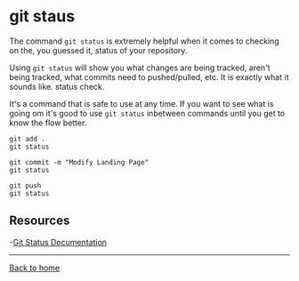 # git staus

The command `git status` is extremely helpful when it comes to checking on the, you guessed it, status of your repository.

Using `git status` will show you what changes are being tracked, aren't being tracked, what commits need to pushed/pulled, etc. It is exactly what it sounds like. status check.

It's a command that is safe to use at any time. If you want to see what is going om it's good to use `git status` inbetween commands until you get to know the flow better.

``` 
git add .
git status

git commit -m "Modify Landing Page"
git status

git push
git status
```

## Resources

-[Git Status Documentation](https://git-scn.com/docs/git-status)

---

[Back to home](../README.md)
